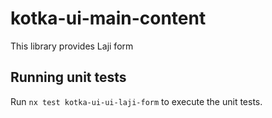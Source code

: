 # kotka-ui-main-content

This library provides Laji form

## Running unit tests

Run `nx test kotka-ui-ui-laji-form` to execute the unit tests.
